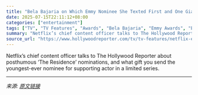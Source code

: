 ```yaml
---
title: "Bela Bajaria on Which Emmy Nominee She Texted First and One Giant “Disappointment” of a Snub"
date: 2025-07-15T22:11:12+08:00
categories: ["entertainment"]
tags: ["TV", "TV Features", "Awards", "Bela Bajaria", "Emmy Awards", "Emmy Nominations", "Emmy Nominations 2025", "Emmys 2025", "Netflix", "squid game"]
summary: "Netflix’s chief content officer talks to The Hollywood Reporter about posthumous ‘The Residence’ nominations, and what gift you send the youngest-ever nominee for supporting actor in a limited series."
source_url: "https://www.hollywoodreporter.com/tv/tv-features/netflix-emmy-nominations-2025-squid-game-snub-bela-bajaria-1236315598/"
---
```


Netflix’s chief content officer talks to The Hollywood Reporter about posthumous ‘The Residence’ nominations, and what gift you send the youngest-ever nominee for supporting actor in a limited series.

---

*来源: [原文链接](https://www.hollywoodreporter.com/tv/tv-features/netflix-emmy-nominations-2025-squid-game-snub-bela-bajaria-1236315598/)*
